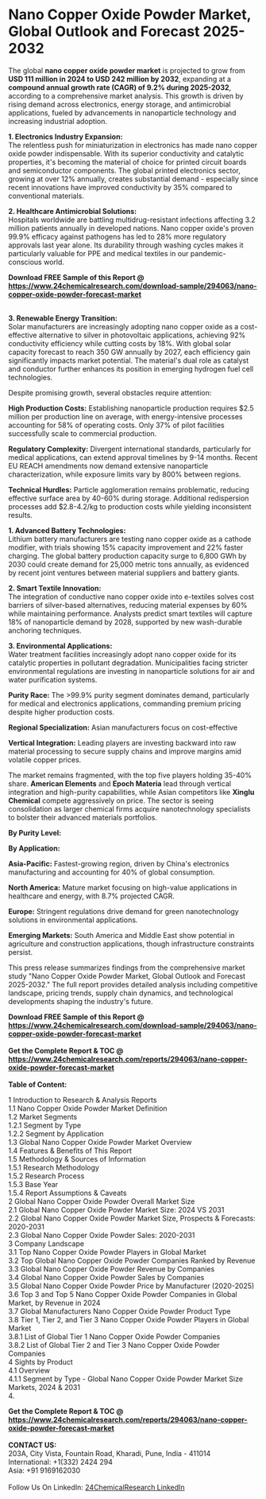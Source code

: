<h1>Nano Copper Oxide Powder Market, Global Outlook and Forecast 2025-2032</h1><p>The global <strong>nano copper oxide powder market</strong> is projected to grow from <strong>USD 111 million in 2024 to USD 242 million by 2032</strong>, expanding at a <strong>compound annual growth rate (CAGR) of 9.2% during 2025-2032</strong>, according to a comprehensive market analysis. This growth is driven by rising demand across electronics, energy storage, and antimicrobial applications, fueled by advancements in nanoparticle technology and increasing industrial adoption.</p><p><strong>1. Electronics Industry Expansion:</strong><br>
The relentless push for miniaturization in electronics has made nano copper oxide powder indispensable. With its superior conductivity and catalytic properties, it's becoming the material of choice for printed circuit boards and semiconductor components. The global printed electronics sector, growing at over 12% annually, creates substantial demand - especially since recent innovations have improved conductivity by 35% compared to conventional materials.</p><p><strong>2. Healthcare Antimicrobial Solutions:</strong><br>
Hospitals worldwide are battling multidrug-resistant infections affecting 3.2 million patients annually in developed nations. Nano copper oxide's proven 99.9% efficacy against pathogens has led to 28% more regulatory approvals last year alone. Its durability through washing cycles makes it particularly valuable for PPE and medical textiles in our pandemic-conscious world.</p><div><b>Download FREE Sample of this Report @ 
            <a href="https://www.24chemicalresearch.com/download-sample/294063/nano-copper-oxide-powder-forecast-market">
            https://www.24chemicalresearch.com/download-sample/294063/nano-copper-oxide-powder-forecast-market</a></b></div><br><p><strong>3. Renewable Energy Transition:</strong><br>
Solar manufacturers are increasingly adopting nano copper oxide as a cost-effective alternative to silver in photovoltaic applications, achieving 92% conductivity efficiency while cutting costs by 18%. With global solar capacity forecast to reach 350 GW annually by 2027, each efficiency gain significantly impacts market potential. The material's dual role as catalyst and conductor further enhances its position in emerging hydrogen fuel cell technologies.</p><p>Despite promising growth, several obstacles require attention:</p><p><strong>High Production Costs:</strong> Establishing nanoparticle production requires $2.5 million per production line on average, with energy-intensive processes accounting for 58% of operating costs. Only 37% of pilot facilities successfully scale to commercial production.</p><p><strong>Regulatory Complexity:</strong> Divergent international standards, particularly for medical applications, can extend approval timelines by 9-14 months. Recent EU REACH amendments now demand extensive nanoparticle characterization, while exposure limits vary by 800% between regions.</p><p><strong>Technical Hurdles:</strong> Particle agglomeration remains problematic, reducing effective surface area by 40-60% during storage. Additional redispersion processes add $2.8-4.2/kg to production costs while yielding inconsistent results.</p><p><strong>1. Advanced Battery Technologies:</strong><br>
Lithium battery manufacturers are testing nano copper oxide as a cathode modifier, with trials showing 15% capacity improvement and 22% faster charging. The global battery production capacity surge to 6,800 GWh by 2030 could create demand for 25,000 metric tons annually, as evidenced by recent joint ventures between material suppliers and battery giants.</p><p><strong>2. Smart Textile Innovation:</strong><br>
The integration of conductive nano copper oxide into e-textiles solves cost barriers of silver-based alternatives, reducing material expenses by 60% while maintaining performance. Analysts predict smart textiles will capture 18% of nanoparticle demand by 2028, supported by new wash-durable anchoring techniques.</p><p><strong>3. Environmental Applications:</strong><br>
Water treatment facilities increasingly adopt nano copper oxide for its catalytic properties in pollutant degradation. Municipalities facing stricter environmental regulations are investing in nanoparticle solutions for air and water purification systems.</p><p><strong>Purity Race:</strong> The &gt;99.9% purity segment dominates demand, particularly for medical and electronics applications, commanding premium pricing despite higher production costs.</p><p><strong>Regional Specialization:</strong> Asian manufacturers focus on cost-effective 
	</p><p><strong>Vertical Integration:</strong> Leading players are investing backward into raw material processing to secure supply chains and improve margins amid volatile copper prices.</p><p>The market remains fragmented, with the top five players holding 35-40% share. <strong>American Elements</strong> and <strong>Epoch Materia</strong> lead through vertical integration and high-purity capabilities, while Asian competitors like <strong>Xinglu Chemical</strong> compete aggressively on price. The sector is seeing consolidation as larger chemical firms acquire nanotechnology specialists to bolster their advanced materials portfolios.</p><p><strong>By Purity Level:</strong></p><p><strong>By Application:</strong></p><p><strong>Asia-Pacific:</strong> Fastest-growing region, driven by China's electronics manufacturing and accounting for 40% of global consumption.</p><p><strong>North America:</strong> Mature market focusing on high-value applications in healthcare and energy, with 8.7% projected CAGR.</p><p><strong>Europe:</strong> Stringent regulations drive demand for green nanotechnology solutions in environmental applications.</p><p><strong>Emerging Markets:</strong> South America and Middle East show potential in agriculture and construction applications, though infrastructure constraints persist.</p><p>This press release summarizes findings from the comprehensive market study "Nano Copper Oxide Powder Market, Global Outlook and Forecast 2025-2032." The full report provides detailed analysis including competitive landscape, pricing trends, supply chain dynamics, and technological developments shaping the industry's future.</p><div><b>Download FREE Sample of this Report @ 
            <a href="https://www.24chemicalresearch.com/download-sample/294063/nano-copper-oxide-powder-forecast-market">
            https://www.24chemicalresearch.com/download-sample/294063/nano-copper-oxide-powder-forecast-market</a></b></div><br><div><b>Get the Complete Report & TOC @ 
            <a href="https://www.24chemicalresearch.com/reports/294063/nano-copper-oxide-powder-forecast-market">
            https://www.24chemicalresearch.com/reports/294063/nano-copper-oxide-powder-forecast-market</a></b></div><br>
            <b>Table of Content:</b><p>1 Introduction to Research & Analysis Reports<br />
 1.1 Nano Copper Oxide Powder Market Definition<br />
 1.2 Market Segments<br />
 1.2.1 Segment by Type<br />
 1.2.2 Segment by Application<br />
 1.3 Global Nano Copper Oxide Powder Market Overview<br />
 1.4 Features & Benefits of This Report<br />
 1.5 Methodology & Sources of Information<br />
 1.5.1 Research Methodology<br />
 1.5.2 Research Process<br />
 1.5.3 Base Year<br />
 1.5.4 Report Assumptions & Caveats<br />
2 Global Nano Copper Oxide Powder Overall Market Size<br />
 2.1 Global Nano Copper Oxide Powder Market Size: 2024 VS 2031<br />
 2.2 Global Nano Copper Oxide Powder Market Size, Prospects & Forecasts: 2020-2031<br />
 2.3 Global Nano Copper Oxide Powder Sales: 2020-2031<br />
3 Company Landscape<br />
 3.1 Top Nano Copper Oxide Powder Players in Global Market<br />
 3.2 Top Global Nano Copper Oxide Powder Companies Ranked by Revenue<br />
 3.3 Global Nano Copper Oxide Powder Revenue by Companies<br />
 3.4 Global Nano Copper Oxide Powder Sales by Companies<br />
 3.5 Global Nano Copper Oxide Powder Price by Manufacturer (2020-2025)<br />
 3.6 Top 3 and Top 5 Nano Copper Oxide Powder Companies in Global Market, by Revenue in 2024<br />
 3.7 Global Manufacturers Nano Copper Oxide Powder Product Type<br />
 3.8 Tier 1, Tier 2, and Tier 3 Nano Copper Oxide Powder Players in Global Market<br />
 3.8.1 List of Global Tier 1 Nano Copper Oxide Powder Companies<br />
 3.8.2 List of Global Tier 2 and Tier 3 Nano Copper Oxide Powder Companies<br />
4 Sights by Product<br />
 4.1 Overview<br />
 4.1.1 Segment by Type - Global Nano Copper Oxide Powder Market Size Markets, 2024 & 2031<br />
 4.</p><div><b>Get the Complete Report & TOC @ 
            <a href="https://www.24chemicalresearch.com/reports/294063/nano-copper-oxide-powder-forecast-market">
            https://www.24chemicalresearch.com/reports/294063/nano-copper-oxide-powder-forecast-market</a></b></div><br><b>CONTACT US:</b><br>
            203A, City Vista, Fountain Road, Kharadi, Pune, India - 411014<br>
            International: +1(332) 2424 294<br>
            Asia: +91 9169162030 <br><br>
            Follow Us On LinkedIn: <a href="https://www.linkedin.com/company/24chemicalresearch/">24ChemicalResearch LinkedIn</a>